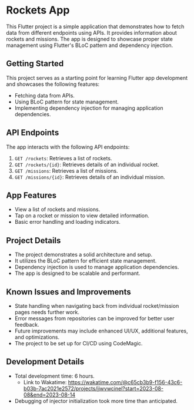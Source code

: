 # Rockets App

This Flutter project is a simple application that demonstrates how to fetch data from different endpoints using APIs. It provides information about rockets and missions. The app is designed to showcase proper state management using Flutter's BLoC pattern and dependency injection.

## Getting Started

This project serves as a starting point for learning Flutter app development and showcases the following features:

- Fetching data from APIs.
- Using BLoC pattern for state management.
- Implementing dependency injection for managing application dependencies.

## API Endpoints

The app interacts with the following API endpoints:

1. `GET /rockets`: Retrieves a list of rockets.
2. `GET /rockets/{id}`: Retrieves details of an individual rocket.
3. `GET /missions`: Retrieves a list of missions.
4. `GET /missions/{id}`: Retrieves details of an individual mission.

## App Features

- View a list of rockets and missions.
- Tap on a rocket or mission to view detailed information.
- Basic error handling and loading indicators.

## Project Details

- The project demonstrates a solid architecture and setup.
- It utilizes the BLoC pattern for efficient state management.
- Dependency injection is used to manage application dependencies.
- The app is designed to be scalable and performant.

## Known Issues and Improvements

- State handling when navigating back from individual rocket/mission pages needs further work.
- Error messages from repositories can be improved for better user feedback.
- Future improvements may include enhanced UI/UX, additional features, and optimizations.
- The project to be set up for CI/CD using CodeMagic. 

## Development Details

- Total development time: 6 hours.
    - Link to Wakatime: https://wakatime.com/@c65cb3b9-f156-43c6-b03b-7ac2021e2572/projects/jjwvwcinel?start=2023-08-08&end=2023-08-14
- Debugging of injector initialization took more time than anticipated.



